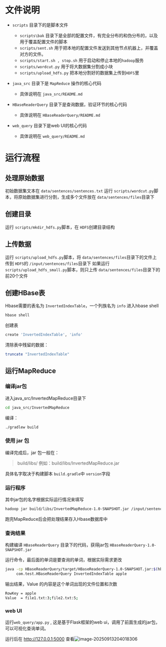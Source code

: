 # 文件说明

- `scripts` 目录下的是脚本文件
  - `scripts\bak` 目录下是全部的配置文件，有完全分布的和伪分布的，以及用于覆盖配置文件的脚本
  - `scripts/sent.sh` 用于把本地的配置文件发送到其他节点机器上，并覆盖对方的文件。
  - `scripts/start.sh , stop.sh`  用于启动和停止本地的`hadoop`服务
  - `scripts/wordcut.py` 用于将大数据集分割成小块
  - `scripts/upload_hdfs.py` 把本地分割好的数据集上传到`HDFS`里
- `java_src` 目录下是 `MapReduce` 操作的核心代码
  -  具体说明在 `java_src/README.md`  

- `HBaseReaderQuery` 目录下是查询数据，验证环节的核心代码
  -  具体说明在 `HBaseReaderQuery/README.md`  

- `web_query` 目录下是web UI的核心代码
  -  具体说明在 `web_query/README.md`  



# 运行流程

## 处理原始数据

初始数据集文本在 `data/sentences/sentences.txt`
运行 `scripts/wordcut.py`脚本，将原始数据集进行分割，生成多个文件放在 `data/sentences/files`目录下

## 创建目录

运行 `scripts/mkdir_hdfs.py`脚本，在 `HDFS`创建目录结构

## 上传数据

运行 `scripts/upload_hdfs.py`脚本，将 `data/sentences/files`目录下的文件上传到 `HDFS`的 `/input/sentences/files`目录下
如果运行 `scripts/upload_hdfs_small.py`脚本，则只上传 `data/sentences/files`目录下的前20个文件

## 创建HBase表

Hbase需要的表名为 `InvertedIndexTable`，一个列族名为 `info`
进入hbase shell

```bash
hbase shell
```

创建表

```bash
create 'InvertedIndexTable', 'info'
```

清除表中残留的数据：

```bash
truncate "InvertedIndexTable"
```

## 运行MapReduce

### 编译jar包

进入java_src/InvertedMapReduce目录下

```bash
cd java_src/InvertedMapReduce
```

编译：

```bash
./gradlew build
```

### 使用 jar 包

编译完成后，jar 包一般在：

> build/libs/
> 例如：build/libs/InvertedMapReduce.jar

具体名字取决于构建脚本 `build.gradle`中 `version`字段

### 运行程序

其中jar包的名字根据实际运行情况来填写

```bash
hadoop jar build/libs/InvertedMapReduce-1.0-SNAPSHOT.jar /input/sentences/files
```

跑完MapReduce后会把处理结果存入Hbase数据库中



### 查询结果

构建编译 `HBaseReaderQuery` 目录下的代码，获得jar包 `HBaseReaderQuery-1.0-SNAPSHOT.jar` 

运行命令，最后面的单词是要查询的单词，根据实际需求更改

```bash
java -cp HBaseReaderQuery/target/HBaseReaderQuery-1.0-SNAPSHOT.jar:$(hbase classpath) \
     com.test.HBaseReaderQuery InvertedIndexTable apple
```

输出结果，Value 的内容是这个单词出现的文件位置和次数

```bash
RowKey = apple
Value  = file1.txt:3;file2.txt:5;
```



### web UI

运行`web_query/app.py` , 这是基于Flask框架的web ui，调用了前面生成的jar包，可以可视化查询单词。

运行后在 http://127.0.0.1:5000  查看![image-20250913204018306](https://raw.githubusercontent.com/SunJianBai/pictures/main/img/202509132040527.png)





